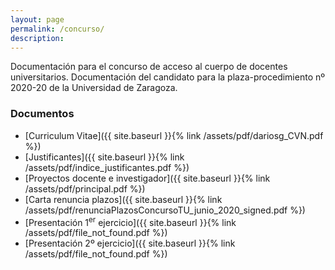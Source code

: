 ```yaml
---
layout: page
permalink: /concurso/
description:
---
```


Documentación para el concurso de acceso al cuerpo de docentes universitarios.
Documentación del candidato para la plaza-procedimiento nº 2020-20 de la
Universidad de Zaragoza.

### Documentos

* [Curriculum Vitae]({{ site.baseurl }}{% link /assets/pdf/dariosg_CVN.pdf %})
* [Justificantes]({{ site.baseurl }}{% link /assets/pdf/indice_justificantes.pdf %})
* [Proyectos docente e investigador]({{ site.baseurl }}{% link /assets/pdf/principal.pdf %})
* [Carta renuncia plazos]({{ site.baseurl }}{% link /assets/pdf/renunciaPlazosConcursoTU_junio_2020_signed.pdf %})
* [Presentación 1<sup>er</sup> ejercicio]({{ site.baseurl }}{% link /assets/pdf/file_not_found.pdf %})
* [Presentación 2º ejercicio]({{ site.baseurl }}{% link /assets/pdf/file_not_found.pdf %})
